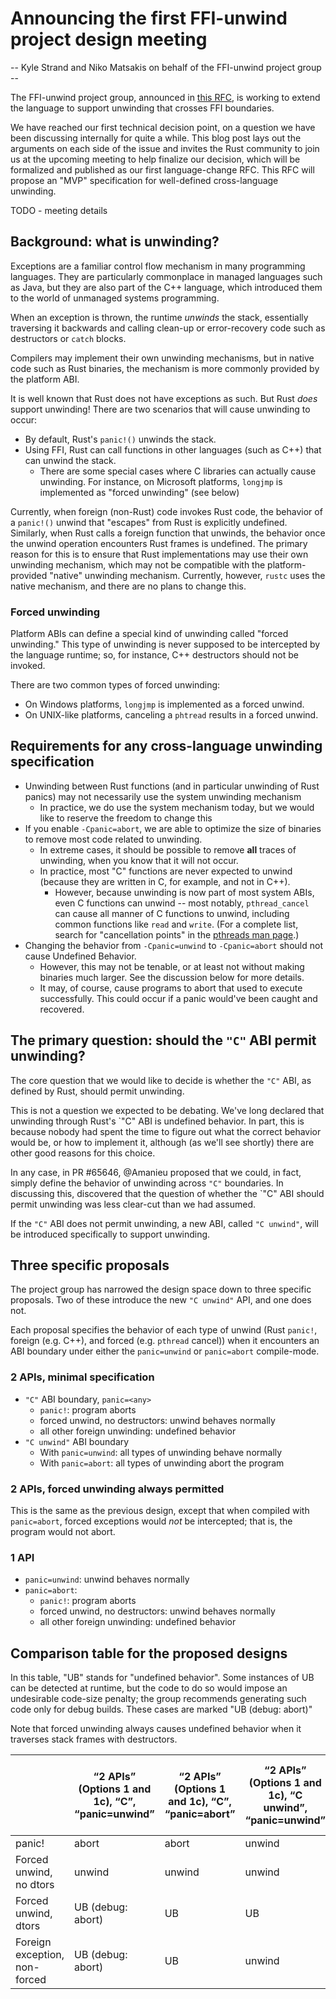 # Announcing the first FFI-unwind project design meeting

-- Kyle Strand and Niko Matsakis on behalf of the FFI-unwind project group --

The FFI-unwind project group, announced in [this RFC][rfc-announcement], is
working to extend the language to support unwinding that crosses FFI
boundaries.

We have reached our first technical decision point, on a question we have been
discussing internally for quite a while. This blog post lays out the arguments
on each side of the issue and invites the Rust community to join us at the
upcoming meeting to help finalize our decision, which will be formalized and
published as our first language-change RFC. This RFC will propose an "MVP"
specification for well-defined cross-language unwinding.

TODO - meeting details

## Background: what is unwinding?

Exceptions are a familiar control flow mechanism in many programming languages.
They are particularly commonplace in managed languages such as Java, but they
are also part of the C++ language, which introduced them to the world of
unmanaged systems programming.

When an exception is thrown, the runtime _unwinds_ the stack, essentially
traversing it backwards and calling clean-up or error-recovery code such as
destructors or `catch` blocks.

Compilers may implement their own unwinding mechanisms, but in native code such
as Rust binaries, the mechanism is more commonly provided by the platform ABI.

It is well known that Rust does not have exceptions as such. But Rust _does_
support unwinding! There are two scenarios that will cause unwinding to occur:

* By default, Rust's `panic!()` unwinds the stack.
* Using FFI, Rust can call functions in other languages (such as C++) that can
  unwind the stack.
  * There are some special cases where C libraries can actually cause
    unwinding.  For instance, on Microsoft platforms, `longjmp` is implemented
    as "forced unwinding" (see below)

Currently, when foreign (non-Rust) code invokes Rust code, the behavior of a
`panic!()` unwind that "escapes" from Rust is explicitly undefined. Similarly,
when Rust calls a foreign function that unwinds, the behavior once the unwind
operation encounters Rust frames is undefined. The primary reason for this is
to ensure that Rust implementations may use their own unwinding mechanism,
which may not be compatible with the platform-provided "native" unwinding
mechanism. Currently, however, `rustc` uses the native mechanism, and there are
no plans to change this.

### Forced unwinding

Platform ABIs can define a special kind of unwinding called "forced unwinding."
This type of unwinding is never supposed to be intercepted by the language
runtime; so, for instance, C++ destructors should not be invoked.

There are two common types of forced unwinding:

* On Windows platforms, `longjmp` is implemented as a forced unwind.
* On UNIX-like platforms, canceling a `phtread` results in a forced unwind.

## Requirements for any cross-language unwinding specification

* Unwinding between Rust functions (and in particular unwinding of Rust panics)
  may not necessarily use the system unwinding mechanism
  * In practice, we do use the system mechanism today, but we would like to
    reserve the freedom to change this
* If you enable `-Cpanic=abort`, we are able to optimize the size of binaries
  to remove most code related to unwinding.
  * In extreme cases, it should be possible to remove **all** traces of
    unwinding, when you know that it will not occur.
  * In practice, most "C" functions are never expected to unwind (because they
    are written in C, for example, and not in C++).
    * However, because unwinding is now part of most system ABIs, even C
      functions can unwind -- most notably, `pthread_cancel` can cause all
      manner of C functions to unwind, including common functions like `read`
      and `write`.  (For a complete list, search for "cancellation points" in
      the [pthreads man
      page](http://man7.org/linux/man-pages/man7/pthreads.7.html).)
* Changing the behavior from `-Cpanic=unwind` to `-Cpanic=abort` should not
  cause Undefined Behavior.
  * However, this may not be tenable, or at least not without making binaries
    much larger. See the discussion below for more details.
  * It may, of course, cause programs to abort that used to execute
    successfully. This could occur if a panic would've been caught and
    recovered.

## The primary question: should the `"C"` ABI permit unwinding?

The core question that we would like to decide is whether the `"C"` ABI, as
defined by Rust, should permit unwinding.

This is not a question we expected to be debating. We've long declared that
unwinding through Rust's `"C" ABI is undefined behavior. In part, this is
because nobody had spent the time to figure out what the correct behavior would
be, or how to implement it, although (as we'll see shortly) there are other
good reasons for this choice. 

In any case, in PR #65646, @Amanieu proposed that we could, in fact, simply
define the behavior of unwinding across `"C"` boundaries. In discussing this,
discovered that the question of whether the `"C" ABI should permit unwinding was
less clear-cut than we had assumed.

If the `"C"` ABI does not permit unwinding, a new ABI, called `"C unwind"`,
will be introduced specifically to support unwinding.

## Three specific proposals

The project group has narrowed the design space down to three specific
proposals. Two of these introduce the new `"C unwind"` API, and one does not.

Each proposal specifies the behavior of each type of unwind (Rust `panic!`,
foreign (e.g. C++), and forced (e.g. `pthread` cancel)) when it encounters an
ABI boundary under either the `panic=unwind` or `panic=abort` compile-mode.

### 2 APIs, minimal specification

* `"C"` ABI boundary, `panic=<any>`
  * `panic!`: program aborts
  * forced unwind, no destructors: unwind behaves normally
  * all other foreign unwinding: undefined behavior
* `"C unwind"` ABI boundary
  * With `panic=unwind`: all types of unwinding behave normally
  * With `panic=abort`: all types of unwinding abort the program

### 2 APIs, forced unwinding always permitted

This is the same as the previous design, except that when compiled with
`panic=abort`, forced exceptions would *not* be intercepted; that is, the
program would not abort.

### 1 API

* `panic=unwind`: unwind behaves normally
* `panic=abort`:
  * `panic!`: program aborts
  * forced unwind, no destructors: unwind behaves normally
  * all other foreign unwinding: undefined behavior

## Comparison table for the proposed designs

In this table, "UB" stands for "undefined behavior". Some instances of UB can
be detected at runtime, but the code to do so would impose an undesirable
code-size penalty; the group recommends generating such code only for debug
builds. These cases are marked "UB (debug: abort)"

Note that forced unwinding always causes undefined behavior when it traverses
stack frames with destructors.

|                               | “2 APIs” (Options 1 and 1c), “C”, “panic=unwind” | “2 APIs” (Options 1 and 1c), “C”, “panic=abort” | “2 APIs” (Options 1 and 1c), “C unwind”, “panic=unwind” | “2 APIs, always permit forced” (Option 1), “C unwind”, “panic=abort” | “2 APIs, minimal spec” (Option 1c), “C unwind”, “panic=abort” | “1 API” (Option 3), “panic=unwind” | “1 API” (Option 3), “panic=abort” |
| ----------------------------- | ------------------------------------------------ | ----------------------------------------------- | ------------------------------------------------------- | -------------------------------------------------------------------- | ------------------------------------------------------------- | ---------------------------------- | --------------------------------- |
| panic!                        | abort                                            | abort                                           | unwind                                                  | abort                                                                | abort                                                         | unwind                             | aborts                            |
| Forced unwind, no dtors       | unwind                                           | unwind                                          | unwind                                                  | unwind                                                               | abort                                                         | unwind                             | unwind                            |
| Forced unwind, dtors          | UB (debug: abort)                                | UB                                              | UB                                                      | UB                                                                   | abort                                                         | UB                                 | UB (debug: abort)                 |
| Foreign exception, non-forced | UB (debug: abort)                                | UB                                              | unwind                                                  | abort                                                                | abort                                                         | unwind                             | UB (debug: abort)                 |


[rfc-announcement]: https://github.com/rust-lang/rfcs/pull/2797
